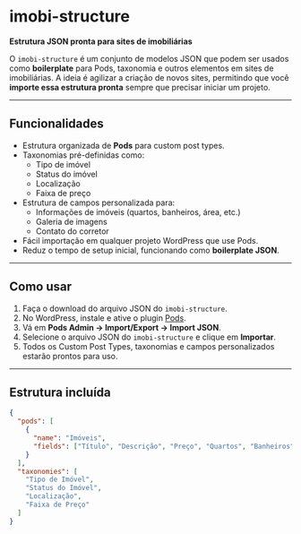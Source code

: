 # imobi-structure

**Estrutura JSON pronta para sites de imobiliárias**  

O `imobi-structure` é um conjunto de modelos JSON que podem ser usados como **boilerplate** para Pods, taxonomia e outros elementos em sites de imobiliárias. A ideia é agilizar a criação de novos sites, permitindo que você **importe essa estrutura pronta** sempre que precisar iniciar um projeto.

---

## Funcionalidades

- Estrutura organizada de **Pods** para custom post types.
- Taxonomias pré-definidas como:
  - Tipo de imóvel
  - Status do imóvel
  - Localização
  - Faixa de preço
- Estrutura de campos personalizada para:
  - Informações de imóveis (quartos, banheiros, área, etc.)
  - Galeria de imagens
  - Contato do corretor
- Fácil importação em qualquer projeto WordPress que use Pods.
- Reduz o tempo de setup inicial, funcionando como **boilerplate JSON**.

---

## Como usar

1. Faça o download do arquivo JSON do `imobi-structure`.
2. No WordPress, instale e ative o plugin [Pods](https://pods.io/).
3. Vá em **Pods Admin → Import/Export → Import JSON**.
4. Selecione o arquivo JSON do `imobi-structure` e clique em **Importar**.
5. Todos os Custom Post Types, taxonomias e campos personalizados estarão prontos para uso.

---

## Estrutura incluída

```json
{
  "pods": [
    {
      "name": "Imóveis",
      "fields": ["Título", "Descrição", "Preço", "Quartos", "Banheiros", "Área", "Galeria"]
    }
  ],
  "taxonomies": [
    "Tipo de Imóvel",
    "Status do Imóvel",
    "Localização",
    "Faixa de Preço"
  ]
}
